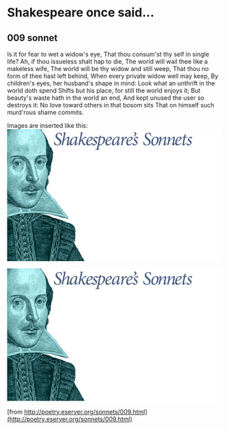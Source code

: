 # Shakespeare once said...

## 009 sonnet

Is it for fear to wet a widow's eye,
That thou consum'st thy self in single life?
Ah, if thou issueless shalt hap to die,
The world will wail thee like a makeless wife,
The world will be thy widow and still weep,
That thou no form of thee hast left behind,
When every private widow well may keep,
By children's eyes, her husband's shape in mind:
Look what an unthrift in the world doth spend
Shifts but his place, for still the world enjoys it;
But beauty's waste hath in the world an end,
And kept unused the user so destroys it:
No love toward others in that bosom sits
That on himself such murd'rous shame commits.

Images are inserted like this:
![Shakespeare himself](imgs/shakespeare.png)

<img src="imgs/shakespeare.png"  alt="Shakespeare Portrait"/>


[from http://poetry.eserver.org/sonnets/009.html](http://poetry.eserver.org/sonnets/009.html)